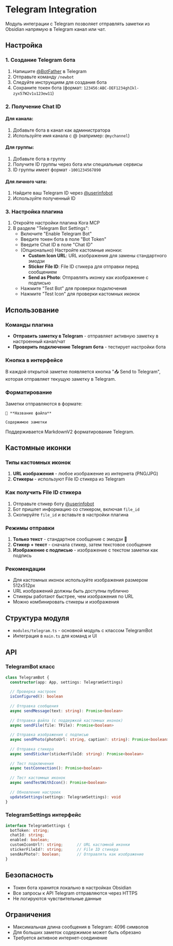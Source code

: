 # Telegram Integration

Модуль интеграции с Telegram позволяет отправлять заметки из Obsidian напрямую в Telegram канал или чат.

## Настройка

### 1. Создание Telegram бота

1. Напишите [@BotFather](https://t.me/BotFather) в Telegram
2. Отправьте команду `/newbot`
3. Следуйте инструкциям для создания бота
4. Сохраните токен бота (формат: `123456:ABC-DEF1234ghIkl-zyx57W2v1u123ew11`)

### 2. Получение Chat ID

#### Для канала:
1. Добавьте бота в канал как администратора
2. Используйте имя канала с @ (например: `@mychannel`)

#### Для группы:
1. Добавьте бота в группу
2. Получите ID группы через бота или специальные сервисы
3. ID группы имеет формат `-1001234567890`

#### Для личного чата:
1. Найдите ваш Telegram ID через [@userinfobot](https://t.me/userinfobot)
2. Используйте полученный ID

### 3. Настройка плагина

1. Откройте настройки плагина Kora MCP
2. В разделе "Telegram Bot Settings":
   - Включите "Enable Telegram Bot"
   - Введите токен бота в поле "Bot Token"
   - Введите Chat ID в поле "Chat ID"
   - (Опционально) Настройте кастомные иконки:
     - **Custom Icon URL**: URL изображения для замены стандартного эмодзи
     - **Sticker File ID**: File ID стикера для отправки перед сообщением
     - **Send as Photo**: Отправлять иконку как изображение с подписью
   - Нажмите "Test Bot" для проверки подключения
   - Нажмите "Test Icon" для проверки кастомных иконок

## Использование

### Команды плагина

- **Отправить заметку в Telegram** - отправляет активную заметку в настроенный канал/чат
- **Проверить подключение Telegram бота** - тестирует настройки бота

### Кнопка в интерфейсе

В каждой открытой заметке появляется кнопка "📤 Send to Telegram", которая отправляет текущую заметку в Telegram.

### Форматирование

Заметки отправляются в формате:
```
📝 **Название файла**

Содержимое заметки
```

Поддерживается MarkdownV2 форматирование Telegram.

## Кастомные иконки

### Типы кастомных иконок

1. **URL изображения** - любое изображение из интернета (PNG/JPG)
2. **Стикеры** - используют File ID стикера из Telegram

### Как получить File ID стикера

1. Отправьте стикер боту [@userinfobot](https://t.me/userinfobot)
2. Бот пришлет информацию со стикером, включая `file_id`
3. Скопируйте `file_id` и вставьте в настройки плагина

### Режимы отправки

1. **Только текст** - стандартное сообщение с эмодзи 📝
2. **Стикер + текст** - сначала стикер, затем текстовое сообщение
3. **Изображение с подписью** - изображение с текстом заметки как подпись

### Рекомендации

- Для кастомных иконок используйте изображения размером 512x512px
- URL изображений должны быть доступны публично
- Стикеры работают быстрее, чем изображения по URL
- Можно комбинировать стикеры и изображения

## Структура модуля

- `modules/telegram.ts` - основной модуль с классом TelegramBot
- Интеграция в `main.ts` для команд и UI

## API

### TelegramBot класс

```typescript
class TelegramBot {
  constructor(app: App, settings: TelegramSettings)
  
  // Проверка настроек
  isConfigured(): boolean
  
  // Отправка сообщения
  async sendMessage(text: string): Promise<boolean>
  
  // Отправка файла (с поддержкой кастомных иконок)
  async sendFile(file: TFile): Promise<boolean>
  
  // Отправка изображения с подписью
  async sendPhoto(photoUrl: string, caption?: string): Promise<boolean>
  
  // Отправка стикера
  async sendSticker(stickerFileId: string): Promise<boolean>
  
  // Тест подключения
  async testConnection(): Promise<boolean>
  
  // Тест кастомных иконок
  async sendTestWithIcon(): Promise<boolean>
  
  // Обновление настроек
  updateSettings(settings: TelegramSettings): void
}
```

### TelegramSettings интерфейс

```typescript
interface TelegramSettings {
  botToken: string;
  chatId: string;
  enabled: boolean;
  customIconUrl?: string;      // URL кастомной иконки
  stickerFileId?: string;      // File ID стикера
  sendAsPhoto?: boolean;       // Отправлять как изображение
}
```

## Безопасность

- Токен бота хранится локально в настройках Obsidian
- Все запросы к API Telegram отправляются через HTTPS
- Не логируются чувствительные данные

## Ограничения

- Максимальная длина сообщения в Telegram: 4096 символов
- Для больших заметок содержимое может быть обрезано
- Требуется активное интернет-соединение 